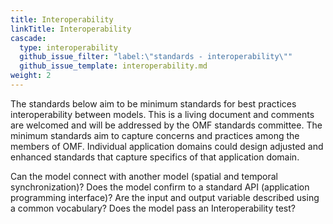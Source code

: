 ```yaml
---
title: Interoperability
linkTitle: Interoperability
cascade:
  type: interoperability
  github_issue_filter: "label:\"standards - interoperability\""
  github_issue_template: interoperability.md
weight: 2
---
```


<div class="alert alert-warning">
The standards below aim to be minimum standards for best practices interoperability between models. This is a living document and comments are welcomed and will be addressed by the OMF standards committee. The minimum standards aim to capture concerns and practices among the members of OMF. Individual application domains could design adjusted and enhanced standards that capture specifics of that application domain.
</div>

Can the model connect with another model (spatial and temporal synchronization)? Does the model confirm to a standard API (application programming interface)?
Are the input and output variable described using a common vocabulary?
Does the model pass an Interoperability test?






